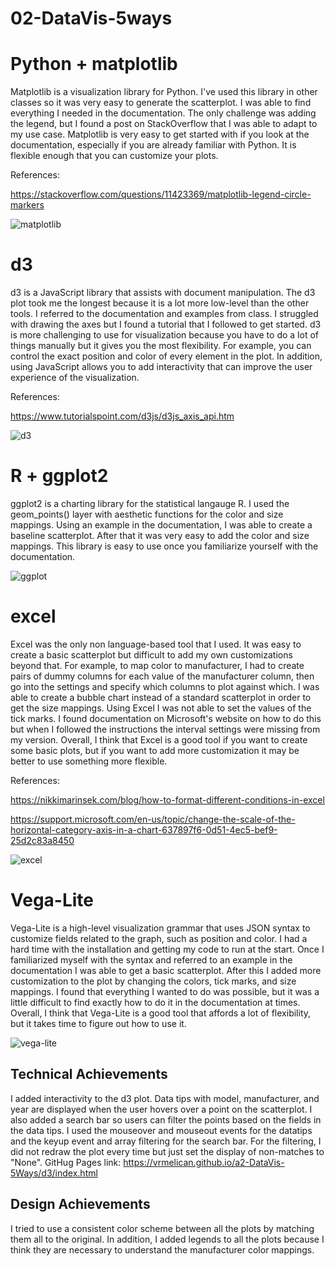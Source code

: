# 02-DataVis-5ways

# Python + matplotlib

Matplotlib is a visualization library for Python. I've used this library in other classes so it was very easy to generate the scatterplot. I was able to find everything I needed in the documentation. The only challenge was adding the legend, but I found a post on StackOverflow that I was able to adapt to my use case. Matplotlib is very easy to get started with if you look at the documentation, especially if you are already familiar with Python. It is flexible enough that you can customize your plots.

References:

https://stackoverflow.com/questions/11423369/matplotlib-legend-circle-markers

![matplotlib](img/matplotlib.PNG)

# d3

d3 is a JavaScript library that assists with document manipulation. The d3 plot took me the longest because it is a lot more low-level than the other tools. I referred to the documentation and examples from class. I struggled with drawing the axes but I found a tutorial that I followed to get started. d3 is more challenging to use for visualization because you have to do a lot of things manually but it gives you the most flexibility. For example, you can control the exact position and color of every element in the plot. In addition, using JavaScript allows you to add interactivity that can improve the user experience of the visualization.

References:

https://www.tutorialspoint.com/d3js/d3js_axis_api.htm

![d3](img/d3.PNG)

# R + ggplot2

ggplot2 is a charting library for the statistical langauge R. I used the geom_points() layer with aesthetic functions for the color and size mappings. Using an example in the documentation, I was able to create a baseline scatterplot. After that it was very easy to add the color and size mappings. This library is easy to use once you familiarize yourself with the documentation. 

![ggplot](img/r-ggplot.PNG)

# excel

Excel was the only non language-based tool that I used. It was easy to create a basic scatterplot but difficult to add my own customizations beyond that. For example, to map color to manufacturer, I had to create pairs of dummy columns for each value of the manufacturer column, then go into the settings and specify which columns to plot against which. I was able to create a bubble chart instead of a standard scatterplot in order to get the size mappings. Using Excel I was not able to set the values of the tick marks. I found documentation on Microsoft's website on how to do this but when I followed the instructions the interval settings were missing from my version. Overall, I think that Excel is a good tool if you want to create some basic plots, but if you want to add more customization it may be better to use something more flexible.

References:

https://nikkimarinsek.com/blog/how-to-format-different-conditions-in-excel

https://support.microsoft.com/en-us/topic/change-the-scale-of-the-horizontal-category-axis-in-a-chart-637897f6-0d51-4ec5-bef9-25d2c83a8450

![excel](img/excel.PNG)

# Vega-Lite

Vega-Lite is a high-level visualization grammar that uses JSON syntax to customize fields related to the graph, such as position and color. I had a hard time with the installation and getting my code to run at the start. Once I familiarized myself with the syntax and referred to an example in the documentation I was able to get a basic scatterplot. After this I added more customization to the plot by changing the colors, tick marks, and size mappings. I found that everything I wanted to do was possible, but it was a little difficult to find exactly how to do it in the documentation at times. Overall, I think that Vega-Lite is a good tool that affords a lot of flexibility, but it takes time to figure out how to use it. 

![vega-lite](img/vega-lite.PNG)

## Technical Achievements
I added interactivity to the d3 plot. Data tips with model, manufacturer, and year are displayed when the user hovers over a point on the scatterplot. I also added a search bar so users can filter the points based on the fields in the data tips. I used the mouseover and mouseout events for the datatips and the keyup event and array filtering for the search bar. For the filtering, I did not redraw the plot every time but just set the display of non-matches to "None". GitHug Pages link: https://vrmelican.github.io/a2-DataVis-5Ways/d3/index.html

## Design Achievements
I tried to use a consistent color scheme between all the plots by matching them all to the original. In addition, I added legends to all the plots because I think they are necessary to understand the manufacturer color mappings.
